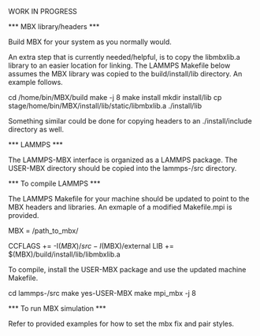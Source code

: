 WORK IN PROGRESS

*** MBX library/headers ***

Build MBX for your system as you normally would.

An extra step that is currently needed/helpful, is to copy the
libmbxlib.a library to an easier location for linking. The LAMMPS
Makefile below assumes the MBX library was copied to the
build/install/lib directory. An example follows.

cd /home/bin/MBX/build
make -j 8
make install
mkdir install/lib
cp stage/home/bin/MBX/install/lib/static/libmbxlib.a ./install/lib

Something similar could be done for copying headers to an
./install/include directory as well.



*** LAMMPS ***

The LAMMPS-MBX interface is organized as a LAMMPS package. The
USER-MBX directory should be copied into the lammps-<version>/src
directory.

*** To compile LAMMPS ***

The LAMMPS Makefile for your machine should be updated to point to the
MBX headers and libraries. An exmaple of a modified Makefile.mpi is
provided.

MBX = /path_to_mbx/

CCFLAGS += -I$(MBX)/src -I$(MBX)/external
LIB += $(MBX)/build/install/lib/libmbxlib.a


To compile, install the USER-MBX package and use the updated machine
Makefile.

cd lammps-<version>/src
make yes-USER-MBX
make mpi_mbx -j 8


*** To run MBX simulation ***

Refer to provided examples for how to set the mbx fix and pair styles.

